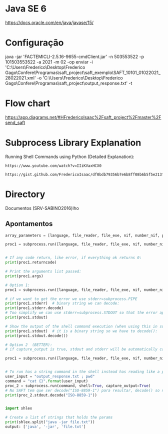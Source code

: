# Java SE 6

https://docs.oracle.com/en/java/javase/15/

# Configuração 

java -jar 'FACTEMICLI-2.5.16-9655-cmdClient.jar' -n 503553522 -p 101503553522 -a 2021 -m 02 -op enviar -i 'C:\Users\Frederico\Desktop\Frederico Gago\Confere\Programas\saft_project\saft_exemplo\SAFT_10101_01022021_28022021.xml' -o 'C:\Users\Frederico\Desktop\Frederico Gago\Confere\Programas\saft_project\output_response.txt' -t


# Flow chart

https://app.diagrams.net/#HFredericoIsaac%2Fsaft_project%2Fmaster%2Fsend_saft

# Subprocess Library Explanation

Running Shell Commands using Python (Detailed Explanation):

    https://www.youtube.com/watch?v=IIiKVaxHCX0

    https://gist.github.com/FredericoIsaac/df0bdb79356b7e6b8ff08b6b5f5e213f


# Directory

Documentos (SRV-SABINO2016)lho


## Apontamentos

```python
array_parameters = [language, file_reader, file_exe, nif, number_nif, password, number_password, year, number_year, month, number_month, operation, number_operation, input_param, input_file, output_param, output_file, test]

proc1 = subprocess.run([language, file_reader, file_exe, nif, number_nif, password, number_password, year, number_year, month, number_month, operation, number_operation, input_param, input_file, output_param, output_file, test], capture_output=True, text=True)


# If any code return, like error, if everything ok returns 0:
print(proc1.returncode)

# Print the arguments list passed:
print(proc1.args)

# Option 1:
proc1 = subprocess.run([language, file_reader, file_exe, nif, number_nif, password, number_password, year, number_year, month, number_month, operation, number_operation, input_param, input_file, output_param, output_file, test], stdout=subprocess.PIPE, stderr=subprocess.STDOUT, text=True)

# if we want to get the error we use stderr=subprocess.PIPE
print(proc1.stderr)  # binary string we can decode:
print(proc1.stderr.decode)
# Too simplify we can use stderr=subprocess.STDOUT so that the error appear in stdout, because if error stdout is empty:
print(proc1.stdout)

# Show the output of the shell command execution (when using this in subprocess stdout=subprocess.PIPE):
print(proc1.stdout)  # it is a binary string so we have to decode():
print(proc1.stdout.decode())

# Option 2  (BETTER):
# if capture_output is true, stdout and stderr will be automatically captured stdout=PIPE and stderr=PIPE is set automatically

proc1 = subprocess.run([language, file_reader, file_exe, nif, number_nif, password, number_password, year, number_year, month, number_month, operation, number_operation, input_param, input_file, output_param, output_file, test], capture_output=True, text=True)


# To run has a string command in the shell instead has reading like a program:
user_input = "output_response.txt ; pwd"
command = "cat {}".format(user_input)
proc_2 = subprocess.run(command, shell=True, capture_output=True)
# No SAFT tem que ser decode("ISO-8859-1") para resultar, decode() so nao da
print(proc_2.stdout.decode("ISO-8859-1"))


import shlex

# Create a list of strings that holds the params
print(shlex.split("java -jar file.txt"))
output: ['java', '-jar', 'file.txt']
```